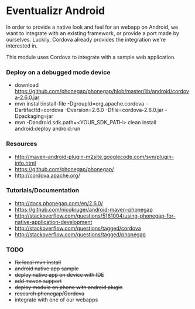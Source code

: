# Eventualizr Android
In order to provide a native look and feel for an webapp on Android, we want to integrate with an existing framework, or provide 
a port made by ourselves. Luckily, Cordova already provides the integration we're interested in. 

This module uses Cordova to integrate with a sample web application.

### Deploy on a debugged mode device
* download https://github.com/phonegap/phonegap/blob/master/lib/android/cordova-2.6.0.jar
* mvn install:install-file -DgroupId=org.apache.cordova -DartifactId=cordova -Dversion=2.6.0 -Dfile=cordova-2.6.0.jar -Dpackaging=jar
* mvn -Dandroid.sdk.path=<YOUR_SDK_PATH> clean install android:deploy android:run

### Resources
* http://maven-android-plugin-m2site.googlecode.com/svn/plugin-info.html
* https://github.com/phonegap/phonegap/
* http://cordova.apache.org/

### Tutorials/Documentation
* http://docs.phonegap.com/en/2.6.0/
* https://github.com/nicokruger/android-maven-phonegap
* http://stackoverflow.com/questions/5161004/using-phonegap-for-native-application-development
* http://stackoverflow.com/questions/tagged/cordova
* http://stackoverflow.com/questions/tagged/phonegap

### TODO
* ~~fix local mvn install~~
* ~~android native app sample~~
* ~~deploy native app on device with IDE~~
* ~~add maven support~~
* ~~deploy module on phone with android plugin~~
* ~~research phonegap/Cordova~~
* integrate with one of our webapps

